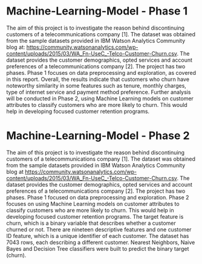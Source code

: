 # Machine-Learning-Model - Phase 1

The aim of this project is to investigate the reason behind discontinuing customers of a telecommunications company [1]. 
The dataset was obtained from the sample datasets provided in IBM Watson Analytics Community blog at:
https://community.watsonanalytics.com/wp-content/uploads/2015/03/WA_Fn-UseC_-Telco-Customer-Churn.csv.
The dataset provides the customer demographics, opted services and account preferences of a telecommunications company [2].
The project has two phases. Phase 1 focuses on data preprocessing and exploration, as covered in this report. 
Overall, the results indicate that customers who churn have noteworthy similarity in some features such as tenure, monthly charges, type of internet service 
and payment method preference. 
Further analysis will be conducted in Phase 2, using Machine Learning models on customer attributes to classify customers who are more likely to churn. 
This would help in developing focused customer retention programs.


# Machine-Learning-Model - Phase 2

The aim of this project is to investigate the reason behind discontinuing customers of a telecommunications company [1]. 
The dataset was obtained from the sample datasets provided in IBM Watson Analytics Community blog at 
https://community.watsonanalytics.com/wp-content/uploads/2015/03/WA_Fn-UseC_-Telco-Customer-Churn.csv. 
The dataset provides the customer demographics, opted services and account preferences of a telecommunications company [2]. 
The project has two phases. Phase 1 focused on data preprocessing and exploration. 
Phase 2 focuses on using Machine Learning models on customer attributes to classify customers who are more likely to churn. 
This would help in developing focused customer retention programs.
The target feature is churn, which is a binary variable that describes whether a customer churned or not. 
There are nineteen descriptive features and one customer ID feature, which is a unique identifier of each customer. 
The dataset has 7043 rows, each describing a different customer. Nearest Neighbors, Naive Bayes and Decision Tree classifiers were built to predict the binary target (churn).
